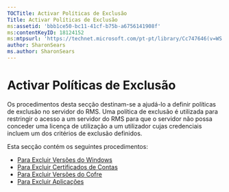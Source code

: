 ```yaml
---
TOCTitle: Activar Políticas de Exclusão
Title: Activar Políticas de Exclusão
ms:assetid: 'bbb1ce50-bc11-41cf-b75b-a6756141908f'
ms:contentKeyID: 18124152
ms:mtpsurl: 'https://technet.microsoft.com/pt-pt/library/Cc747646(v=WS.10)'
author: SharonSears
ms.author: SharonSears
---
```


Activar Políticas de Exclusão
=============================

Os procedimentos desta secção destinam-se a ajudá-lo a definir políticas de exclusão no servidor do RMS. Uma política de exclusão é utilizada para restringir o acesso a um servidor do RMS para que o servidor não possa conceder uma licença de utilização a um utilizador cujas credenciais incluem um dos critérios de exclusão definidos.

Esta secção contém os seguintes procedimentos:

-   [Para Excluir Versões do Windows](https://technet.microsoft.com/73cb4953-91a3-4fab-890f-7e52e20acf0c)
-   [Para Excluir Certificados de Contas](https://technet.microsoft.com/e5cd9dec-ac29-437e-8515-dc697ec75edf)
-   [Para Excluir Versões do Cofre](https://technet.microsoft.com/515e5245-7a0e-414e-ac20-3ae32898179e)
-   [Para Excluir Aplicações](https://technet.microsoft.com/422f2ddd-bcf4-45f1-905a-b8bad30fd7dd)
